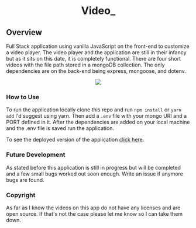 # <p align="center">Video\_</p>

## Overview

Full Stack application using vanilla JavaScript on the front-end to customize a video player. The video player and the application are still in their infancy but as it sits on this date, it is completely functional.
There are four short videos with the file path stored in a mongoDB collection. The only dependencies are on the back-end being express, mongoose, and dotenv.

<p align="center">
<img src="./readmeIMGs/video-walkthrough.gif">
</p>

### How to Use

To run the application locally clone this repo and run `npm install` or `yarn add` I'd suggest using yarn. Then add a `.env` file with your mongo URI and a PORT defined in it. After the dependencies are added on your local machine and the .env file is saved run the application.

To see the deployed version of the application [click here](https:/vanilla-video.herokuapp.com/).

### Future Development

As stated before this application is still in progress but will be completed and a few small bugs worked out soon enough. Write an issue if anymore bugs are found.

### Copyright

As far as I know the videos on this app do not have any licenses and are open source. If that's not the case please let me know so I can take them down.
